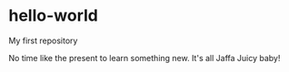 # hello-world
My first repository


No time like the present to learn something new. It's all Jaffa Juicy baby!
